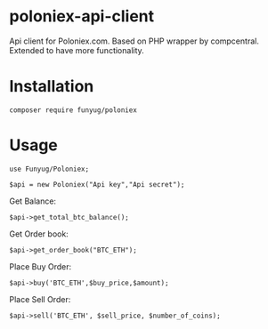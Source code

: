 # poloniex-api-client
Api client for Poloniex.com. Based on PHP wrapper by compcentral. Extended to have more functionality.


# Installation
`composer require funyug/poloniex`

# Usage
`use Funyug/Poloniex;`

`$api = new Poloniex("Api key","Api secret");`

Get Balance:

`$api->get_total_btc_balance();`

Get Order book:

`$api->get_order_book("BTC_ETH");`

Place Buy Order:

`$api->buy('BTC_ETH',$buy_price,$amount);`

Place Sell Order:

`$api->sell('BTC_ETH', $sell_price, $number_of_coins);`